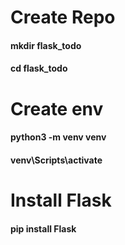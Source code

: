 # Create Repo
#### mkdir flask_todo
#### cd flask_todo

# Create env
#### python3 -m venv venv
#### venv\Scripts\activate

# Install Flask
#### pip install Flask

